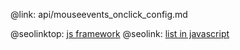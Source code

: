@link: api/mouseevents_onclick_config.md

@seolinktop: [js framework](https://webix.com)
@seolink: [list in javascript](https://webix.com/widget/list/)